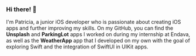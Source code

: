 ### Hi there! 👋

I'm Patricia, a junior iOS developer who is passionate about creating iOS apps and further improving my skills. On my GitHub, you can find the __Unsplash__ and __ParkingLot__ apps I worked on during my internship at Endava, as well as the __WeatherApp__ app that I developed on my own with the goal of exploring Swift and the integration of SwiftUI in UIKit apps.

<!--
**PatriciaCostin/PatriciaCostin** is a ✨ _special_ ✨ repository because its `README.md` (this file) appears on your GitHub profile.

Here are some ideas to get you started:

- 🔭 I’m currently working on ...
- 🌱 I’m currently learning ...
- 👯 I’m looking to collaborate on ...
- 🤔 I’m looking for help with ...
- 💬 Ask me about ...
- 📫 How to reach me: ...
- 😄 Pronouns: ...
- ⚡ Fun fact: ...
-->

